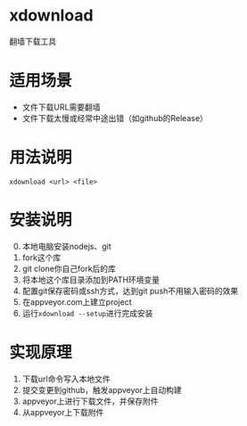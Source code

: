 # xdownload
翻墙下载工具

# 适用场景
- 文件下载URL需要翻墙
- 文件下载太慢或经常中途出错（如github的Release）

# 用法说明
```xdownload <url> <file>```

# 安装说明
0. 本地电脑安装nodejs、git
1. fork这个库
2. git clone你自己fork后的库
3. 将本地这个库目录添加到PATH环境变量
4. 配置git保存密码或ssh方式，达到git push不用输入密码的效果
5. 在appveyor.com上建立project
6. 运行```xdownload --setup```进行完成安装

# 实现原理
1. 下载url命令写入本地文件
2. 提交变更到github，触发appveyor上自动构建
3. appveyor上进行下载文件，并保存附件
4. 从appveyor上下载附件




